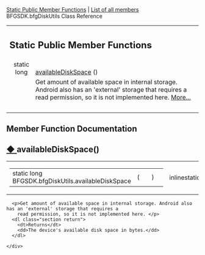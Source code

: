 <div class="header">
  <div class="summary">
    <a href="#pub-static-methods">Static Public Member Functions</a> &#124;
    <a href="class_b_f_g_s_d_k_1_1bfg_disk_utils-members.html">List of all members</a>
    <div class="headertitle">
      <div class="title">BFGSDK.bfgDiskUtils Class Reference</div>
    </div>
  </div>
</div>
<div class="contents">
  <table class="memberdecls">
    <tr class="heading">
      <td colspan="2">
        <h2 class="groupheader"><a id="pub-static-methods" name="pub-static-methods"></a>Static Public Member
  Functions</h2>
      </td>
    </tr>
    <tr class="memitem:af0e78846a4941a818db2b629aa7eb24e">
      <td class="memItemLeft" align="right" valign="top">static long&#160;</td>
      <td class="memItemRight" valign="bottom"><a class="el"  href="class_b_f_g_s_d_k_1_1bfg_disk_utils.html#af0e78846a4941a818db2b629aa7eb24e">availableDiskSpace</a> ()
      </td>
    </tr>
    <tr class="memdesc:af0e78846a4941a818db2b629aa7eb24e">
      <td class="mdescLeft">&#160;</td>
      <td class="mdescRight">Get amount of available space in internal storage. Android also has an 'external' storage
        that requires a read permission, so it is not implemented here. <a
          href="class_b_f_g_s_d_k_1_1bfg_disk_utils.html#af0e78846a4941a818db2b629aa7eb24e">More...</a><br /></td>
    </tr>
    <tr class="separator:af0e78846a4941a818db2b629aa7eb24e">
      <td class="memSeparator" colspan="2">&#160;</td>
    </tr>
  </table>
  <h2 class="groupheader">Member Function Documentation</h2>
  <a id="af0e78846a4941a818db2b629aa7eb24e" name="af0e78846a4941a818db2b629aa7eb24e"></a>
  <h2 class="memtitle"><span class="permalink"><a
        href="#af0e78846a4941a818db2b629aa7eb24e">&#9670;&nbsp;</a></span>availableDiskSpace()</h2>

  <div class="memitem">
    <div class="memproto">
      <table class="mlabels">
        <tr>
          <td class="mlabels-left">
            <table class="memname">
              <tr>
                <td class="memname">static long BFGSDK.bfgDiskUtils.availableDiskSpace </td>
                <td>(</td>
                <td class="paramname"></td>
                <td>)</td>
                <td></td>
              </tr>
            </table>
          </td>
          <td class="mlabels-right">
            <span class="mlabels"><span class="mlabel">inline</span><span class="mlabel">static</span></span>
          </td>
        </tr>
      </table>
    </div>
    <div class="memdoc">

      <p>Get amount of available space in internal storage. Android also has an 'external' storage that requires a
        read permission, so it is not implemented here. </p>
      <dl class="section return">
        <dt>Returns</dt>
        <dd>The device's available disk space in bytes.</dd>
      </dl>

    </div>
  </div>
</div>